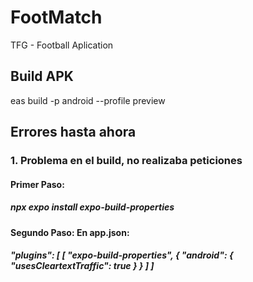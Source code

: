 # FootMatch
TFG - Football Aplication

## Build APK
eas build -p android --profile preview

## Errores hasta ahora
### 1. Problema en el build, no realizaba peticiones
#### Primer Paso: 
##### npx expo install expo-build-properties
#### Segundo Paso: En app.json:
##### "plugins": [ [ "expo-build-properties", { "android": { "usesCleartextTraffic": true } } ] ]